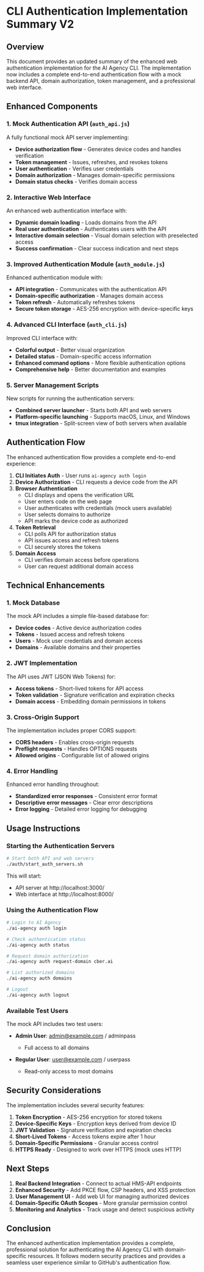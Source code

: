 # CLI Authentication Implementation Summary V2

## Overview

This document provides an updated summary of the enhanced web authentication implementation for the AI Agency CLI. The implementation now includes a complete end-to-end authentication flow with a mock backend API, domain authorization, token management, and a professional web interface.

## Enhanced Components

### 1. Mock Authentication API (`auth_api.js`)

A fully functional mock API server implementing:

- **Device authorization flow** - Generates device codes and handles verification
- **Token management** - Issues, refreshes, and revokes tokens
- **User authentication** - Verifies user credentials
- **Domain authorization** - Manages domain-specific permissions
- **Domain status checks** - Verifies domain access

### 2. Interactive Web Interface

An enhanced web authentication interface with:

- **Dynamic domain loading** - Loads domains from the API
- **Real user authentication** - Authenticates users with the API
- **Interactive domain selection** - Visual domain selection with preselected access
- **Success confirmation** - Clear success indication and next steps

### 3. Improved Authentication Module (`auth_module.js`)

Enhanced authentication module with:

- **API integration** - Communicates with the authentication API
- **Domain-specific authorization** - Manages domain access
- **Token refresh** - Automatically refreshes tokens
- **Secure token storage** - AES-256 encryption with device-specific keys

### 4. Advanced CLI Interface (`auth_cli.js`)

Improved CLI interface with:

- **Colorful output** - Better visual organization
- **Detailed status** - Domain-specific access information
- **Enhanced command options** - More flexible authentication options
- **Comprehensive help** - Better documentation and examples

### 5. Server Management Scripts

New scripts for running the authentication servers:

- **Combined server launcher** - Starts both API and web servers
- **Platform-specific launching** - Supports macOS, Linux, and Windows
- **tmux integration** - Split-screen view of both servers when available

## Authentication Flow

The enhanced authentication flow provides a complete end-to-end experience:

1. **CLI Initiates Auth** - User runs `ai-agency auth login`
2. **Device Authorization** - CLI requests a device code from the API
3. **Browser Authentication**
   - CLI displays and opens the verification URL
   - User enters code on the web page
   - User authenticates with credentials (mock users available)
   - User selects domains to authorize
   - API marks the device code as authorized
4. **Token Retrieval**
   - CLI polls API for authorization status
   - API issues access and refresh tokens
   - CLI securely stores the tokens
5. **Domain Access**
   - CLI verifies domain access before operations
   - User can request additional domain access

## Technical Enhancements

### 1. Mock Database

The mock API includes a simple file-based database for:

- **Device codes** - Active device authorization codes
- **Tokens** - Issued access and refresh tokens
- **Users** - Mock user credentials and domain access
- **Domains** - Available domains and their properties

### 2. JWT Implementation

The API uses JWT (JSON Web Tokens) for:

- **Access tokens** - Short-lived tokens for API access
- **Token validation** - Signature verification and expiration checks
- **Domain access** - Embedding domain permissions in tokens

### 3. Cross-Origin Support

The implementation includes proper CORS support:

- **CORS headers** - Enables cross-origin requests
- **Preflight requests** - Handles OPTIONS requests
- **Allowed origins** - Configurable list of allowed origins

### 4. Error Handling

Enhanced error handling throughout:

- **Standardized error responses** - Consistent error format
- **Descriptive error messages** - Clear error descriptions
- **Error logging** - Detailed error logging for debugging

## Usage Instructions

### Starting the Authentication Servers

```bash
# Start both API and web servers
./auth/start_auth_servers.sh
```

This will start:
- API server at http://localhost:3000/
- Web interface at http://localhost:8000/

### Using the Authentication Flow

```bash
# Login to AI Agency
./ai-agency auth login

# Check authentication status
./ai-agency auth status

# Request domain authorization
./ai-agency auth request-domain cber.ai

# List authorized domains
./ai-agency auth domains

# Logout
./ai-agency auth logout
```

### Available Test Users

The mock API includes two test users:

- **Admin User**: admin@example.com / adminpass
  - Full access to all domains

- **Regular User**: user@example.com / userpass
  - Read-only access to most domains

## Security Considerations

The implementation includes several security features:

1. **Token Encryption** - AES-256 encryption for stored tokens
2. **Device-Specific Keys** - Encryption keys derived from device ID
3. **JWT Validation** - Signature verification and expiration checks
4. **Short-Lived Tokens** - Access tokens expire after 1 hour
5. **Domain-Specific Permissions** - Granular access control
6. **HTTPS Ready** - Designed to work over HTTPS (mock uses HTTP)

## Next Steps

1. **Real Backend Integration** - Connect to actual HMS-API endpoints
2. **Enhanced Security** - Add PKCE flow, CSP headers, and XSS protection
3. **User Management UI** - Add web UI for managing authorized devices
4. **Domain-Specific OAuth Scopes** - More granular permission control
5. **Monitoring and Analytics** - Track usage and detect suspicious activity

## Conclusion

The enhanced authentication implementation provides a complete, professional solution for authenticating the AI Agency CLI with domain-specific resources. It follows modern security practices and provides a seamless user experience similar to GitHub's authentication flow.